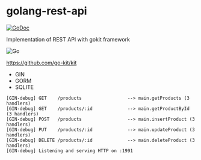 # golang-rest-api

[![GoDoc](https://img.shields.io/static/v1?label=godoc&message=reference&color=blue)](https://github.com/go-kit/kit)

Implementation of REST API with gokit framework

![Go](https://miro.medium.com/max/500/1*Gbi_XNOkPFbWkIkJC7LnBQ.gif)

https://github.com/go-kit/kit
- GIN
- GORM
- SQLITE

```
[GIN-debug] GET    /products                 --> main.getProducts (3 handlers)
[GIN-debug] GET    /products/:id             --> main.getProductById (3 handlers)
[GIN-debug] POST   /products                 --> main.insertProduct (3 handlers)
[GIN-debug] PUT    /products/:id             --> main.updateProduct (3 handlers)
[GIN-debug] DELETE /products/:id             --> main.deleteProduct (3 handlers)
[GIN-debug] Listening and serving HTTP on :1991
```
